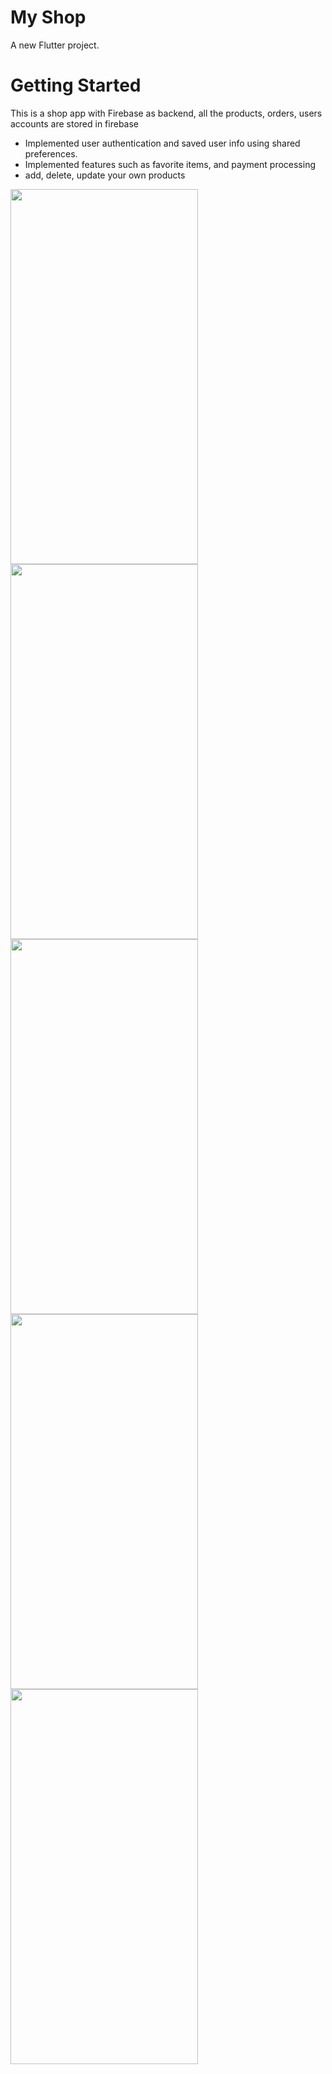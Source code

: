 # My Shop

A new Flutter project.

# Getting Started

This is a shop app with Firebase as backend, all the products, orders, users accounts are stored in firebase

- Implemented user authentication and saved user info using shared preferences.
- Implemented features such as favorite items, and payment processing
- add, delete, update your own products

<img src="https://user-images.githubusercontent.com/92157668/192320803-92f0645a-c3c5-4edd-a171-f0ac6a994a3d.jpg" width="300" height="600"> <img src="https://user-images.githubusercontent.com/92157668/192320928-3f67c397-9be9-4360-94db-09b4efc36d18.jpg" width="300" height="600">
<img src="https://user-images.githubusercontent.com/92157668/192321238-30bde989-7bb8-4fcb-90cb-bd611be13bb8.jpg" width="300" height="600"><img src="https://user-images.githubusercontent.com/92157668/192321131-f87fe2d6-31ea-40c5-903d-f804116e9dec.jpg" width="300" height="600">
<img src="https://user-images.githubusercontent.com/92157668/192321347-3f716f81-2713-4da1-a18d-07b7da449fc2.jpg" width="300" height="600">

